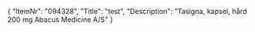 {
  "ItemNr": "094328",
  "Title": "test",
  "Description": "Tasigna, kapsel, hård 200 mg Abacus Medicine A/S"
}